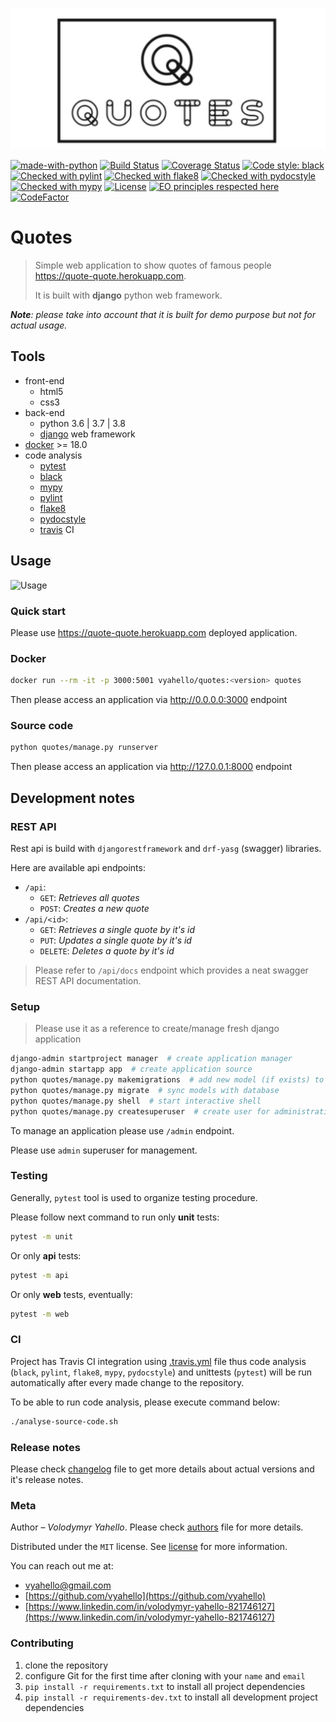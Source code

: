 ![Screenshot](icon.png)

[![made-with-python](https://img.shields.io/badge/Made%20with-Python-1f425f.svg)](https://www.python.org/)
[![Build Status](https://travis-ci.org/vyahello/quotes.svg?branch=master)](https://travis-ci.org/vyahello/quotes)
[![Coverage Status](https://coveralls.io/repos/github/vyahello/quotes/badge.svg?branch=master)](https://coveralls.io/github/vyahello/quotes?branch=master)
[![Code style: black](https://img.shields.io/badge/code%20style-black-000000.svg)](https://github.com/psf/black)
[![Checked with pylint](https://img.shields.io/badge/pylint-checked-blue)](https://www.pylint.org)
[![Checked with flake8](https://img.shields.io/badge/flake8-checked-blue)](http://flake8.pycqa.org/)
[![Checked with pydocstyle](https://img.shields.io/badge/pydocstyle-checked-yellowgreen)](http://www.pydocstyle.org/)
[![Checked with mypy](http://www.mypy-lang.org/static/mypy_badge.svg)](http://mypy-lang.org/)
[![License](https://img.shields.io/badge/license-MIT-green.svg)](LICENSE.md)
[![EO principles respected here](https://www.elegantobjects.org/badge.svg)](https://www.elegantobjects.org)
[![CodeFactor](https://www.codefactor.io/repository/github/vyahello/quotes/badge)](https://www.codefactor.io/repository/github/vyahello/quotes)

# Quotes

> Simple web application to show quotes of famous people https://quote-quote.herokuapp.com.
>
> It is built with **django** python web framework.

_**Note**: please take into account that it is built for demo purpose but not for actual usage._

## Tools

- front-end
  - html5
  - css3
- back-end
  - python 3.6 | 3.7 | 3.8
  - [django](https://www.djangoproject.com/) web framework
- [docker](https://www.docker.com/) >= 18.0
- code analysis
  - [pytest](https://pypi.org/project/pytest/)
  - [black](https://black.readthedocs.io/en/stable/)
  - [mypy](http://mypy.readthedocs.io/en/latest)
  - [pylint](https://www.pylint.org/)
  - [flake8](http://flake8.pycqa.org/en/latest/)
  - [pydocstyle](https://github.com/PyCQA/pydocstyle)
  - [travis](https://travis-ci.org/) CI

## Usage

![Usage](usage.gif)

### Quick start 

Please use https://quote-quote.herokuapp.com deployed application.

### Docker

```bash
docker run --rm -it -p 3000:5001 vyahello/quotes:<version> quotes
```

Then please access an application via http://0.0.0.0:3000 endpoint

### Source code

```bash
python quotes/manage.py runserver
```

Then please access an application via http://127.0.0.1:8000 endpoint

## Development notes

### REST API

Rest api is build with `djangorestframework` and `drf-yasg` (swagger) libraries.

Here are available api endpoints:
- `/api`: 
  - `GET`: _Retrieves all quotes_
  - `POST`: _Creates a new quote_
- `/api/<id>`:
  - `GET`: _Retrieves a single quote by it's id_
  - `PUT`: _Updates a single quote by it's id_
  - `DELETE`: _Deletes a quote by it's id_

> Please refer to `/api/docs` endpoint which provides a neat swagger REST API documentation.

### Setup
> Please use it as a reference to create/manage fresh django application
```bash
django-admin startproject manager  # create application manager
django-admin startapp app  # create application source
python quotes/manage.py makemigrations  # add new model (if exists) to database
python quotes/manage.py migrate  # sync models with database
python quotes/manage.py shell  # start interactive shell
python quotes/manage.py createsuperuser  # create user for administration
```

To manage an application please use `/admin` endpoint.

Please use `admin` superuser for management.

### Testing

Generally, `pytest` tool is used to organize testing procedure.

Please follow next command to run only **unit** tests:
```bash
pytest -m unit
```

Or only **api** tests:
```bash
pytest -m api
```

Or only **web** tests, eventually:
```bash
pytest -m web
```

### CI

Project has Travis CI integration using [.travis.yml](.travis.yml) file thus code analysis (`black`, `pylint`, `flake8`, `mypy`, `pydocstyle`) and unittests (`pytest`) will be run automatically after every made change to the repository.

To be able to run code analysis, please execute command below:
```bash
./analyse-source-code.sh
```
### Release notes

Please check [changelog](CHANGELOG.md) file to get more details about actual versions and it's release notes.

### Meta

Author – _Volodymyr Yahello_. Please check [authors](AUTHORS.md) file for more details.

Distributed under the `MIT` license. See [license](LICENSE.md) for more information.

You can reach out me at:
* [vyahello@gmail.com](vyahello@gmail.com)
* [https://github.com/vyahello](https://github.com/vyahello)
* [https://www.linkedin.com/in/volodymyr-yahello-821746127](https://www.linkedin.com/in/volodymyr-yahello-821746127)

### Contributing
1. clone the repository
2. configure Git for the first time after cloning with your `name` and `email`
3. `pip install -r requirements.txt` to install all project dependencies
4. `pip install -r requirements-dev.txt` to install all development project dependencies
